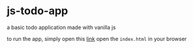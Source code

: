 # js-todo-app
a basic todo application made with vanilla js

to run the app, simply open this [link](https://jessenreinhart.github.io/todo_app/) open the `index.html` in your browser
